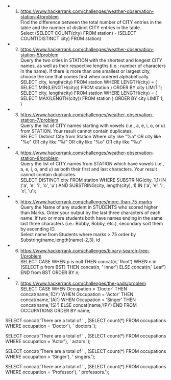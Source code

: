 -  01. https://www.hackerrank.com/challenges/weather-observation-station-4/problem \
Find the difference between the total number of CITY entries in the table and the number of distinct CITY entries in the table. \
Select (SELECT COUNT(city) FROM station) - (SELECT COUNT(DISTINCT city) FROM station) 

-  02. https://www.hackerrank.com/challenges/weather-observation-station-5/problem \
Query the two cities in STATION with the shortest and longest CITY names, as well as their respective lengths (i.e.: number of characters in the name). If there is more than one smallest or largest city, choose the one that comes first when ordered alphabetically. \
SELECT city, length(city) FROM station
WHERE LENGTH(city) = ( SELECT MIN(LENGTH(city)) FROM station )
ORDER BY city LIMIT 1;
SELECT city, length(city)  FROM station
WHERE LENGTH(city) = ( SELECT MAX(LENGTH(city)) FROM station )
ORDER BY city LIMIT 1; \

- 03. https://www.hackerrank.com/challenges/weather-observation-station-7/problem \
Query the list of CITY names starting with vowels (i.e., a, e, i, o, or u) from STATION. Your result cannot contain duplicates. \
SELECT Distinct City from Station Where city like "%a" OR city like "%e" OR city like "%i" OR city like "%o" OR city like "%u" 

- 04. https://www.hackerrank.com/challenges/weather-observation-station-8/problem \
  Query the list of CITY names from STATION which have vowels (i.e., a, e, i, o, and u) as both their first and last characters. Your result cannot contain duplicates. \
  SELECT DISTINCT city FROM station WHERE SUBSTRING(city, 1,1) IN ('a', 'e', 'i', 'o', 'u') AND SUBSTRING(city, length(city), 1) IN ('a', 'e', 'i', 'o', 'u');

- 05. https://www.hackerrank.com/challenges/more-than-75-marks \
  Query the Name of any student in STUDENTS who scored higher than  Marks. Order your output by the last three characters of each name. If two or more students both have names ending in the same last three characters (i.e.: Bobby, Robby, etc.), secondary sort them by ascending ID. \
  Select name from Students where marks > 75 order by Substring(name,length(name)-2,3), id

- 06. https://www.hackerrank.com/challenges/binary-search-tree-1/problem \
SELECT
CASE
    WHEN p is null THEN concat(n,' Root')
    WHEN n in (SELECT p from BST) THEN concat(n, ' Inner')
    ELSE concat(n,'  Leaf')
END
from BST
ORDER BY n;

- 07. https://www.hackerrank.com/challenges/the-pads/problem \
SELECT 
CASE 
WHEN Occupation = 'Doctor' THEN concat(name,'(D)')
WHEN Occupation = 'Actor' THEN concat(name,'(A)')
WHEN Occupation = 'Singer' THEN concat(name,'(S)')
ELSE concat(name,'(P)')
END
FROM OCCUPATIONS
ORDER BY name;

SELECT concat('There are a total of ' , (SELECT count(*) FROM occupations WHERE occupation = 'Doctor'), ' doctors.');

SELECT concat('There are a total of ' , (SELECT count(*) FROM occupations WHERE occupation = 'Actor'), ' actors.');

SELECT concat('There are a total of ' , (SELECT count(*) FROM occupations WHERE occupation = 'Singer'), ' singers.');

SELECT concat('There are a total of ' , (SELECT count(*) FROM occupations WHERE occupation = 'Professor'), ' professors.');

